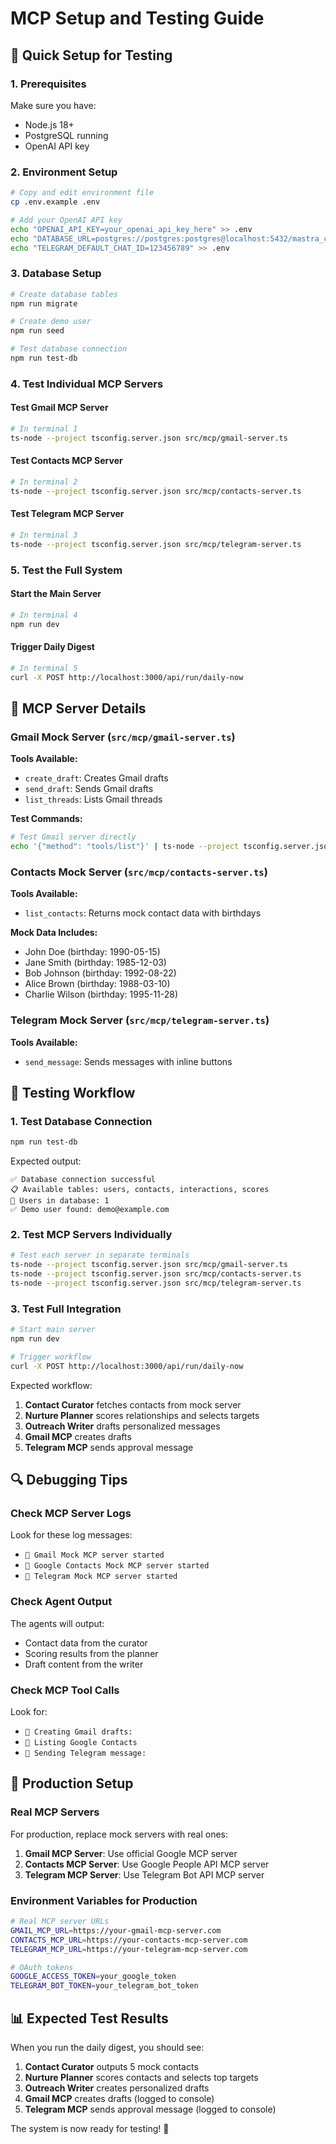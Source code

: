 # MCP Setup and Testing Guide

## 🚀 Quick Setup for Testing

### 1. Prerequisites
Make sure you have:
- Node.js 18+
- PostgreSQL running
- OpenAI API key

### 2. Environment Setup
```bash
# Copy and edit environment file
cp .env.example .env

# Add your OpenAI API key
echo "OPENAI_API_KEY=your_openai_api_key_here" >> .env
echo "DATABASE_URL=postgres://postgres:postgres@localhost:5432/mastra_crm" >> .env
echo "TELEGRAM_DEFAULT_CHAT_ID=123456789" >> .env
```

### 3. Database Setup
```bash
# Create database tables
npm run migrate

# Create demo user
npm run seed

# Test database connection
npm run test-db
```

### 4. Test Individual MCP Servers

#### Test Gmail MCP Server
```bash
# In terminal 1
ts-node --project tsconfig.server.json src/mcp/gmail-server.ts
```

#### Test Contacts MCP Server
```bash
# In terminal 2
ts-node --project tsconfig.server.json src/mcp/contacts-server.ts
```

#### Test Telegram MCP Server
```bash
# In terminal 3
ts-node --project tsconfig.server.json src/mcp/telegram-server.ts
```

### 5. Test the Full System

#### Start the Main Server
```bash
# In terminal 4
npm run dev
```

#### Trigger Daily Digest
```bash
# In terminal 5
curl -X POST http://localhost:3000/api/run/daily-now
```

## 🔧 MCP Server Details

### Gmail Mock Server (`src/mcp/gmail-server.ts`)
**Tools Available:**
- `create_draft`: Creates Gmail drafts
- `send_draft`: Sends Gmail drafts
- `list_threads`: Lists Gmail threads

**Test Commands:**
```bash
# Test Gmail server directly
echo '{"method": "tools/list"}' | ts-node --project tsconfig.server.json src/mcp/gmail-server.ts
```

### Contacts Mock Server (`src/mcp/contacts-server.ts`)
**Tools Available:**
- `list_contacts`: Returns mock contact data with birthdays

**Mock Data Includes:**
- John Doe (birthday: 1990-05-15)
- Jane Smith (birthday: 1985-12-03)
- Bob Johnson (birthday: 1992-08-22)
- Alice Brown (birthday: 1988-03-10)
- Charlie Wilson (birthday: 1995-11-28)

### Telegram Mock Server (`src/mcp/telegram-server.ts`)
**Tools Available:**
- `send_message`: Sends messages with inline buttons

## 🧪 Testing Workflow

### 1. Test Database Connection
```bash
npm run test-db
```
Expected output:
```
✅ Database connection successful
📋 Available tables: users, contacts, interactions, scores
👥 Users in database: 1
✅ Demo user found: demo@example.com
```

### 2. Test MCP Servers Individually
```bash
# Test each server in separate terminals
ts-node --project tsconfig.server.json src/mcp/gmail-server.ts
ts-node --project tsconfig.server.json src/mcp/contacts-server.ts
ts-node --project tsconfig.server.json src/mcp/telegram-server.ts
```

### 3. Test Full Integration
```bash
# Start main server
npm run dev

# Trigger workflow
curl -X POST http://localhost:3000/api/run/daily-now
```

Expected workflow:
1. **Contact Curator** fetches contacts from mock server
2. **Nurture Planner** scores relationships and selects targets
3. **Outreach Writer** drafts personalized messages
4. **Gmail MCP** creates drafts
5. **Telegram MCP** sends approval message

## 🔍 Debugging Tips

### Check MCP Server Logs
Look for these log messages:
- `🚀 Gmail Mock MCP server started`
- `🚀 Google Contacts Mock MCP server started`
- `🚀 Telegram Mock MCP server started`

### Check Agent Output
The agents will output:
- Contact data from the curator
- Scoring results from the planner
- Draft content from the writer

### Check MCP Tool Calls
Look for:
- `📧 Creating Gmail drafts:`
- `👥 Listing Google Contacts`
- `📱 Sending Telegram message:`

## 🚀 Production Setup

### Real MCP Servers
For production, replace mock servers with real ones:

1. **Gmail MCP Server**: Use official Google MCP server
2. **Contacts MCP Server**: Use Google People API MCP server
3. **Telegram MCP Server**: Use Telegram Bot API MCP server

### Environment Variables for Production
```bash
# Real MCP server URLs
GMAIL_MCP_URL=https://your-gmail-mcp-server.com
CONTACTS_MCP_URL=https://your-contacts-mcp-server.com
TELEGRAM_MCP_URL=https://your-telegram-mcp-server.com

# OAuth tokens
GOOGLE_ACCESS_TOKEN=your_google_token
TELEGRAM_BOT_TOKEN=your_telegram_bot_token
```

## 📊 Expected Test Results

When you run the daily digest, you should see:

1. **Contact Curator** outputs 5 mock contacts
2. **Nurture Planner** scores contacts and selects top targets
3. **Outreach Writer** creates personalized drafts
4. **Gmail MCP** creates drafts (logged to console)
5. **Telegram MCP** sends approval message (logged to console)

The system is now ready for testing! 🎉
